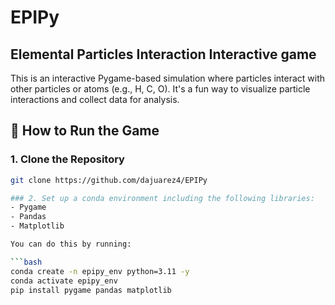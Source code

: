 # EPIPy  
Elemental Particles Interaction Interactive game  
---

This is an interactive Pygame-based simulation where particles interact with other particles or atoms (e.g., H, C, O). It's a fun way to visualize particle interactions and collect data for analysis.

## 🚀 How to Run the Game

### 1. Clone the Repository

```bash
git clone https://github.com/dajuarez4/EPIPy

### 2. Set up a conda environment including the following libraries:
- Pygame  
- Pandas  
- Matplotlib  

You can do this by running:

```bash
conda create -n epipy_env python=3.11 -y
conda activate epipy_env
pip install pygame pandas matplotlib

